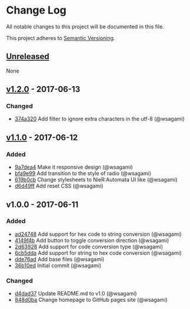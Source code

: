 # Change Log

All notable changes to this project will be documented in this file.

This project adheres to [Semantic Versioning](http://semver.org/).

## [Unreleased]

None

## [v1.2.0] - 2017-06-13

### Changed

- [374a320](https://github.com/technocattleya/charset-editor/commit/374a320fac564e1e38b7f85acca453ad31cedcda) Add filter to ignore extra characters in the utf-8 (@wsagami)

## [v1.1.0] - 2017-06-12

### Added

- [9a7dea4](https://github.com/technocattleya/charset-editor/commit/9a7dea47a8df4fc4c5183cafed803885fe17958e) Make it responsive design (@wsagami)
- [bfa9e99](https://github.com/technocattleya/charset-editor/commit/bfa9e99f292bf3b3ec0d491218949665cbbf2da4) Add transition to the style of radio (@wsagami)
- [619b0cb](https://github.com/technocattleya/charset-editor/commit/619b0cbe422e501f329b4c8e47324ea151415254) Change stylesheets to NieR:Automata UI like (@wsagami)
- [d6d49ff](https://github.com/technocattleya/charset-editor/commit/d6d49fffe16c9b3208c78b2d2f57dd938c425e14) Add reset CSS (@wsagami)

## v1.0.0 - 2017-06-11

### Added

- [ad24748](https://github.com/technocattleya/charset-editor/commit/ad24748e7a9581ca9f4e9fa2e8c76479d6f263ab) Add support for hex code to string conversion (@wsagami)
- [4149f4b](https://github.com/technocattleya/charset-editor/commit/4149f4bbb343e47003b954a4d9deddfd413cb686) Add button to toggle conversion direction (@wsagami)
- [2d63928](https://github.com/technocattleya/charset-editor/commit/2d639289443726c0356b1bf5ddb31e7b71f40034) Add support for code conversion type (@wsagami)
- [6cb5dda](https://github.com/technocattleya/charset-editor/commit/6cb5dda0503e9d93bae7410132cb9085fec61cdd) Add support for string to hex code conversion (@wsagami)
- [dde76ad](https://github.com/technocattleya/charset-editor/commit/dde76ad9c18f31954acb34b1ddac0329df32d7da) Add base files (@wsagami)
- [36b10ed](https://github.com/technocattleya/charset-editor/commit/36b10ed17bff659a37d596905a424090fa7b564d) Initial commit (@wsagami)

### Changed

- [d4dad37](https://github.com/technocattleya/charset-editor/commit/d4dad3728da6bdda249c59d8d57de7d37f66dd82) Update README.md to v1.0 (@wsagami)
- [848d0ba](https://github.com/technocattleya/charset-editor/commit/848d0badebc3c1aa793cea7397f98b01ac142763) Change homepage to GitHub pages site (@wsagami)


[Unreleased]: https://github.com/technocattleya/charset-editor/compare/v1.2.0...HEAD
[v1.2.0]: https://github.com/technocattleya/charset-editor/compare/v1.1.0...v1.2.0
[v1.1.0]: https://github.com/technocattleya/charset-editor/compare/v1.0.0...v1.1.0